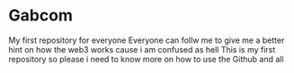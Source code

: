 # Gabcom
My first repository for everyone
Everyone can follw me to give me a better hint on how the web3 works cause i am confused as hell
This is my first repository so please i need to know more on how to use the Github and all
